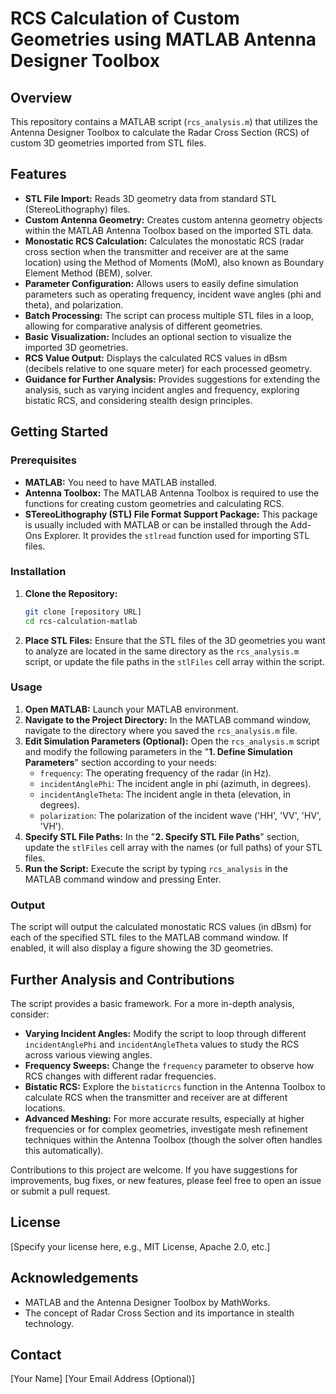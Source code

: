 # RCS Calculation of Custom Geometries using MATLAB Antenna Designer Toolbox

## Overview

This repository contains a MATLAB script (`rcs_analysis.m`) that utilizes the Antenna Designer Toolbox to calculate the Radar Cross Section (RCS) of custom 3D geometries imported from STL files.

## Features

* **STL File Import:** Reads 3D geometry data from standard STL (StereoLithography) files.
* **Custom Antenna Geometry:** Creates custom antenna geometry objects within the MATLAB Antenna Toolbox based on the imported STL data.
* **Monostatic RCS Calculation:** Calculates the monostatic RCS (radar cross section when the transmitter and receiver are at the same location) using the Method of Moments (MoM), also known as Boundary Element Method (BEM), solver.
* **Parameter Configuration:** Allows users to easily define simulation parameters such as operating frequency, incident wave angles (phi and theta), and polarization.
* **Batch Processing:** The script can process multiple STL files in a loop, allowing for comparative analysis of different geometries.
* **Basic Visualization:** Includes an optional section to visualize the imported 3D geometries.
* **RCS Value Output:** Displays the calculated RCS values in dBsm (decibels relative to one square meter) for each processed geometry.
* **Guidance for Further Analysis:** Provides suggestions for extending the analysis, such as varying incident angles and frequency, exploring bistatic RCS, and considering stealth design principles.

## Getting Started

### Prerequisites

* **MATLAB:** You need to have MATLAB installed.
* **Antenna Toolbox:** The MATLAB Antenna Toolbox is required to use the functions for creating custom geometries and calculating RCS.
* **STereoLithography (STL) File Format Support Package:** This package is usually included with MATLAB or can be installed through the Add-Ons Explorer. It provides the `stlread` function used for importing STL files.

### Installation

1.  **Clone the Repository:**
    ```bash
    git clone [repository URL]
    cd rcs-calculation-matlab
    ```

2.  **Place STL Files:** Ensure that the STL files of the 3D geometries you want to analyze are located in the same directory as the `rcs_analysis.m` script, or update the file paths in the `stlFiles` cell array within the script.

### Usage

1.  **Open MATLAB:** Launch your MATLAB environment.
2.  **Navigate to the Project Directory:** In the MATLAB command window, navigate to the directory where you saved the `rcs_analysis.m` file.
3.  **Edit Simulation Parameters (Optional):** Open the `rcs_analysis.m` script and modify the following parameters in the "**1. Define Simulation Parameters**" section according to your needs:
    * `frequency`: The operating frequency of the radar (in Hz).
    * `incidentAnglePhi`: The incident angle in phi (azimuth, in degrees).
    * `incidentAngleTheta`: The incident angle in theta (elevation, in degrees).
    * `polarization`: The polarization of the incident wave ('HH', 'VV', 'HV', 'VH').
4.  **Specify STL File Paths:** In the "**2. Specify STL File Paths**" section, update the `stlFiles` cell array with the names (or full paths) of your STL files.
5.  **Run the Script:** Execute the script by typing `rcs_analysis` in the MATLAB command window and pressing Enter.

### Output

The script will output the calculated monostatic RCS values (in dBsm) for each of the specified STL files to the MATLAB command window. If enabled, it will also display a figure showing the 3D geometries.

## Further Analysis and Contributions

The script provides a basic framework. For a more in-depth analysis, consider:

* **Varying Incident Angles:** Modify the script to loop through different `incidentAnglePhi` and `incidentAngleTheta` values to study the RCS across various viewing angles.
* **Frequency Sweeps:** Change the `frequency` parameter to observe how RCS changes with different radar frequencies.
* **Bistatic RCS:** Explore the `bistaticrcs` function in the Antenna Toolbox to calculate RCS when the transmitter and receiver are at different locations.
* **Advanced Meshing:** For more accurate results, especially at higher frequencies or for complex geometries, investigate mesh refinement techniques within the Antenna Toolbox (though the solver often handles this automatically).

Contributions to this project are welcome. If you have suggestions for improvements, bug fixes, or new features, please feel free to open an issue or submit a pull request.

## License

[Specify your license here, e.g., MIT License, Apache 2.0, etc.]

## Acknowledgements

* MATLAB and the Antenna Designer Toolbox by MathWorks.
* The concept of Radar Cross Section and its importance in stealth technology.

## Contact

[Your Name]
[Your Email Address (Optional)]